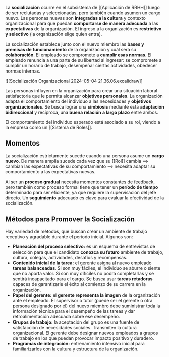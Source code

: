 La **socialización** ocurre en el subsistema de [[Aplicación de RRHH]] luego de ser reclutadas y seleccionadas, pero también cuando asumen un cargo nuevo. Las personas nuevas son **integradas a la cultura** y contexto organizacional para que puedan **comportarse de manera adecuada** a las **expectativas** de la organización. El ingreso a la organización es **restrictivo y selectivo** (la organización elige quien entra).

La socialización establece junto con el nuevo miembro las **bases y premisas de funcionamiento** de la organización y cuál será su **colaboración**. El empleado se compromete a **cumplir esas normas**. El empleado renuncia a una parte de su libertad al ingresar: se compromete a cumplir un horario de trabajo, desempeñar ciertas actividades, obedecer normas internas.

![[Socialización Organizacional 2024-05-04 21.36.06.excalidraw]]

Las personas influyen en la organización para crear una situación laboral satisfactoria que le permita alcanzar **objetivos personales**. La organización adapta el comportamiento del individuo a las necesidades y **objetivos organizacionales**. Se busca lograr una **simbiosis** mediante esta **adaptación bidireccional** y recíproca, una **buena relación** **a largo plazo** entre ambos.

El comportamiento del individuo esperado está asociado a su rol, viendo a la empresa como un [[Sistema de Roles]].

## Momentos

La socialización estrictamente sucede cuando una persona asume un **cargo nuevo**. De manera amplia sucede cada vez que su [[Rol]] cambia ==> cambian las expectativas de su comportamiento ==> necesita adaptar su comportamiento a las expectativas nuevas.

 Al ser un **proceso gradual** necesita momentos constantes de feedback, pero también como proceso formal tiene que tener un **período de tiempo** determinado para ser eficiente, ya que requiere la supervisación del jefe directo. Un **seguimiento** adecuado es clave para evaluar la efectividad de la socialización.

## Métodos para Promover la Socialización

Hay variedad de métodos, que buscan crear un ambiente de trabajo receptivo y agradable durante el período inicial. Algunos son:
- **Planeación del proceso selectivo:** es un esquema de entrevistas de selección para que el candidato **conozca su futuro** ambiente de trabajo, cultura, colegas, actividades, desafíos y recompensas.
- **Contenido inicial de la tarea:** el gerente asigna al nuevo empleado **tareas balanceadas**. Si son muy fáciles, el individuo se aburre o siente que no aporta valor. Si son muy difíciles no podrá completarlas y se sentirá incapacitado para el cargo. Se busca usar **tareas retadoras** capaces de garantizarle el éxito al comienzo de su carrera en la organización.
- **Papel del gerente:** el **gerente representa la imagen** de la organización ante el empleado. El supervisor o tutor (puede ser el gerente o otra persona designado por él) del nuevo miembro debe suministrar toda la información técnica para el desempeño de las tareas y dar retroalimentación adecuada sobre ese desempeño.
- **Grupos de trabajo:** la aceptación del grupo es una fuente de satisfacción de necesidades sociales. Transmiten la cultura organizacional. El gerente debe designar nuevos empleados a grupos de trabajo en los que puedan provocar impacto positivo y duradero.
- **Programas de integración:** entrenamiento intensivo inicial para familiarizarlos con la cultura y estructura de la organización.